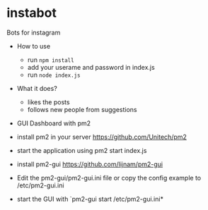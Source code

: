 # instabot
Bots  for instagram

* How to use
  * run `npm install`
  * add your userame and password in index.js 
  * run `node index.js`

* What it does?
  * likes the posts
  * follows new people from suggestions 

* GUI Dashboard with pm2
 * install pm2 in your server https://github.com/Unitech/pm2
 * start the  application using pm2 start index.js
 * install pm2-gui https://github.com/lijnam/pm2-gui
 * Edit the pm2-gui/pm2-gui.ini file or copy the config example to /etc/pm2-gui.ini 
 * start the GUI with `pm2-gui start /etc/pm2-gui.ini*
